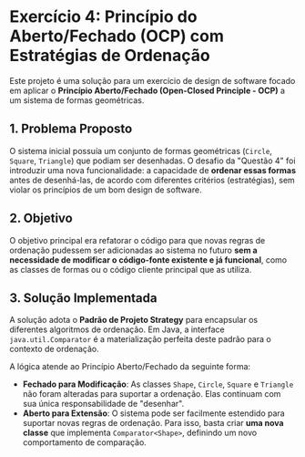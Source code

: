 # Exercício 4: Princípio do Aberto/Fechado (OCP) com Estratégias de Ordenação

Este projeto é uma solução para um exercício de design de software focado em aplicar o **Princípio Aberto/Fechado (Open-Closed Principle - OCP)** a um sistema de formas geométricas.

## 1. Problema Proposto

O sistema inicial possuía um conjunto de formas geométricas (`Circle`, `Square`, `Triangle`) que podiam ser desenhadas. O desafio da "Questão 4" foi introduzir uma nova funcionalidade: a capacidade de **ordenar essas formas** antes de desenhá-las, de acordo com diferentes critérios (estratégias), sem violar os princípios de um bom design de software.

## 2. Objetivo

O objetivo principal era refatorar o código para que novas regras de ordenação pudessem ser adicionadas ao sistema no futuro **sem a necessidade de modificar o código-fonte existente e já funcional**, como as classes de formas ou o código cliente principal que as utiliza.

## 3. Solução Implementada

A solução adota o **Padrão de Projeto Strategy** para encapsular os diferentes algoritmos de ordenação. Em Java, a interface `java.util.Comparator` é a materialização perfeita deste padrão para o contexto de ordenação.

A lógica atende ao Princípio Aberto/Fechado da seguinte forma:

-   **Fechado para Modificação**: As classes `Shape`, `Circle`, `Square` e `Triangle` não foram alteradas para suportar a ordenação. Elas continuam com sua única responsabilidade de "desenhar".
-   **Aberto para Extensão**: O sistema pode ser facilmente estendido para suportar novas regras de ordenação. Para isso, basta criar **uma nova classe** que implementa `Comparator<Shape>`, definindo um novo comportamento de comparação.

